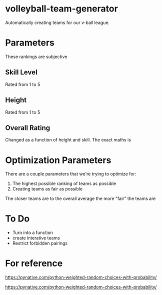 # volleyball-team-generator

Automatically creating teams for our v-ball league. 

# Parameters
These rankings are subjective

## Skill Level
Rated from 1 to 5

## Height
Rated from 1 to 5

## Overall Rating
Changed as a function of height and skill. The exact maths is

# Optimization Parameters 

There are a couple parameters that we're trying to optimize for:
1. The highest possible ranking of teams as possible
2. Creating teams as fair as possible

The closer teams are to the overall average the more "fair" the teams are



# To Do
* Turn into a function
* create interative teams
* Restrict forbidden pairings

# For reference

https://pynative.com/python-weighted-random-choices-with-probability/

https://pynative.com/python-weighted-random-choices-with-probability/